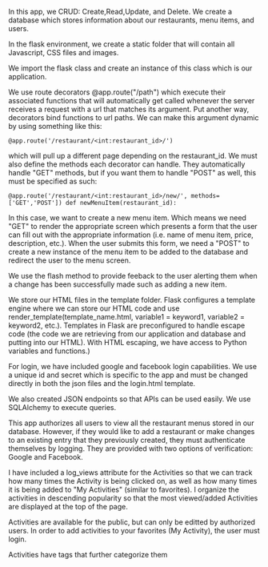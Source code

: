 In this app, we CRUD: Create,Read,Update, and Delete. We create a database which stores information about our restaurants, menu items, and users.

In the flask environment, we create a static folder that will contain all Javascript, CSS files and images.

We import the flask class and create an instance of this class which is our application. 

We use route decorators @app.route("/path") which execute their associated functions that will automatically get called whenever the server receives a request with a url that matches its argument. Put another way, decorators bind functions to url paths. We can make this argument dynamic by using something like this: 

`@app.route('/restaurant/<int:restaurant_id>/')`

which will pull up a different page depending on the restaurant_id. We must also define the methods each decorator can handle. They automatically handle "GET" methods, but if you want them to handle "POST" as well, this must be specified as such:

`@app.route('/restaurant/<int:restaurant_id>/new/', methods=['GET','POST'])
def newMenuItem(restaurant_id):`

In this case, we want to create a new menu item. Which means we need "GET" to render the appropriate screen which presents a form that the user can fill out with the appropriate information (i.e. name of menu item, price, description, etc.). When the user submits this form, we need a "POST" to create a new instance of the menu item to be added to the database and redirect the user to the menu screen.

We use the flash method to provide feeback to the user alerting them when a change has been successfully made such as adding a new item.

We store our HTML files in the template folder. Flask configures a template engine where we can store our HTML code and use render_template(template_name.html, variable1 = keyword1, variable2 = keyword2, etc.). Templates in Flask are preconfigured to handle escape code (the code we are retrieving from our application and database and putting into our HTML). With HTML escaping, we have access to Python variables and functions.) 

For login, we have included google and facebook login capabilities. We use a unique id and secret which is specific to the app and must be changed directly in both the json files and the login.html template.

We also created JSON endpoints so that APIs can be used easily. We use SQLAlchemy to execute queries. 

This app authorizes all users to view all the restaurant menus stored in our database. However, if they would like to add a restaurant or make changes to an existing entry that they previously created, they must authenticate themselves by logging. They are provided with two options of verification: Google and Facebook.

I have included a log_views attribute for the Activities so that we can track how many times the Activity is being clicked on, as well as how many times it is being added to "My Activities" (similar to favorites). I organize the activities in descending popularity so that the most viewed/added Activities are displayed at the top of the page.

Activities are available for the public, but can only be editted by authorized users. In order to add activities to your favorites (My Activity), the user must login.

Activities have tags that further categorize them
